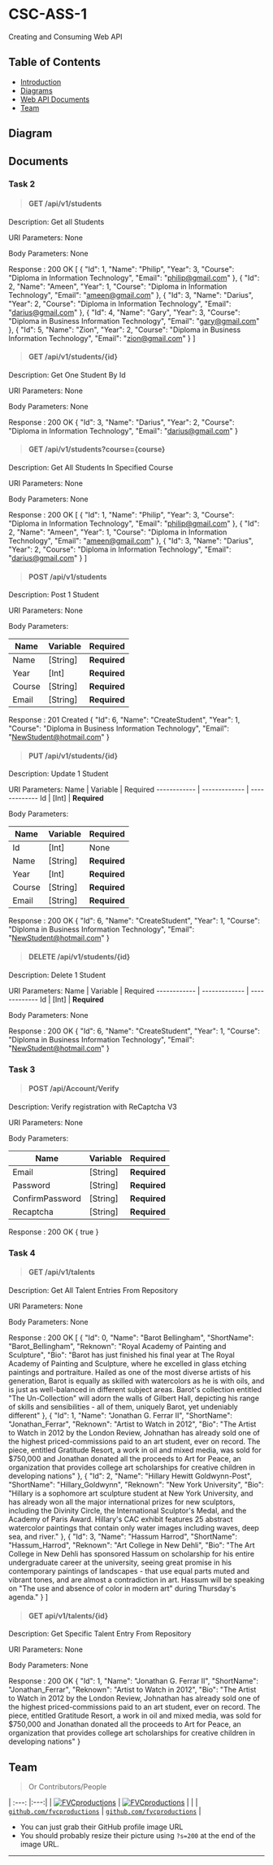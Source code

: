 # CSC-ASS-1
Creating and Consuming Web API 

## Table of Contents 

- [Introduction](#introduction)
- [Diagrams](#diagram)
- [Web API Documents](#documents)
- [Team](#team)

## Diagram

## Documents

### Task 2

>#### **GET** /api/v1/students
Description: Get all Students

URI Parameters: None

Body Parameters: None

Response : 200 OK 
[
    {
        "Id": 1,
        "Name": "Philip",
        "Year": 3,
        "Course": "Diploma in Information Technology",
        "Email": "philip@gmail.com"
    },
    {
        "Id": 2,
        "Name": "Ameen",
        "Year": 1,
        "Course": "Diploma in Information Technology",
        "Email": "ameen@gmail.com"
    },
    {
        "Id": 3,
        "Name": "Darius",
        "Year": 2,
        "Course": "Diploma in Information Technology",
        "Email": "darius@gmail.com"
    },
    {
        "Id": 4,
        "Name": "Gary",
        "Year": 3,
        "Course": "Diploma in Business Information Technology",
        "Email": "gary@gmail.com"
    },
    {
        "Id": 5,
        "Name": "Zion",
        "Year": 2,
        "Course": "Diploma in Business Information Technology",
        "Email": "zion@gmail.com"
    }
]

>#### **GET** /api/v1/students/{id}
Description: Get One Student By Id

URI Parameters: None

Body Parameters: None

Response : 200 OK 
{
    "Id": 3,
    "Name": "Darius",
    "Year": 2,
    "Course": "Diploma in Information Technology",
    "Email": "darius@gmail.com"
}

>#### **GET** /api/v1/students?course={course}
Description: Get All Students In Specified Course

URI Parameters: None

Body Parameters: None

Response : 200 OK 
[
    {
        "Id": 1,
        "Name": "Philip",
        "Year": 3,
        "Course": "Diploma in Information Technology",
        "Email": "philip@gmail.com"
    },
    {
        "Id": 2,
        "Name": "Ameen",
        "Year": 1,
        "Course": "Diploma in Information Technology",
        "Email": "ameen@gmail.com"
    },
    {
        "Id": 3,
        "Name": "Darius",
        "Year": 2,
        "Course": "Diploma in Information Technology",
        "Email": "darius@gmail.com"
    }
]


>#### **POST** /api/v1/students
Description: Post 1 Student

URI Parameters: None

Body Parameters: 

Name | Variable | Required
------------ | ------------- | ------------- 
Name | [String] | **Required**
Year | [Int] | **Required**
Course | [String] | **Required**
Email | [String] | **Required**

Response : 201 Created
{
    "Id": 6,
    "Name": "CreateStudent",
    "Year": 1,
    "Course": "Diploma in Business Information Technology",
    "Email": "NewStudent@hotmail.com"
}

>#### **PUT** /api/v1/students/{id}
Description: Update 1 Student

URI Parameters: 
Name | Variable | Required
------------ | ------------- | ------------- 
Id | [Int] | **Required**

Body Parameters: 

Name | Variable | Required
------------ | ------------- | ------------- 
Id | [Int] | None
Name | [String] | **Required**
Year | [Int] | **Required**
Course | [String] | **Required**
Email | [String] | **Required**

Response : 200 OK
{
    "Id": 6,
    "Name": "CreateStudent",
    "Year": 1,
    "Course": "Diploma in Business Information Technology",
    "Email": "NewStudent@hotmail.com"
}

>#### **DELETE** /api/v1/students/{id}
Description: Delete 1 Student

URI Parameters: 
Name | Variable | Required
------------ | ------------- | ------------- 
Id | [Int] | **Required**

Body Parameters: None

Response : 200 OK
{
    "Id": 6,
    "Name": "CreateStudent",
    "Year": 1,
    "Course": "Diploma in Business Information Technology",
    "Email": "NewStudent@hotmail.com"
}


### Task 3

>#### **POST** /api/Account/Verify
Description: Verify registration with ReCaptcha V3

URI Parameters: None

Body Parameters: 

Name | Variable | Required
------------ | ------------- | ------------- 
Email | [String] | **Required**
Password | [String] | **Required**
ConfirmPassword | [String] | **Required**
Recaptcha | [String] | **Required**

Response : 200 OK
{
    true
}

### Task 4

>#### **GET** /api/v1/talents
Description: Get All Talent Entries From Repository

URI Parameters: None

Body Parameters: None

Response : 200 OK 
[
    {
        "Id": 0,
        "Name": "Barot Bellingham",
        "ShortName": "Barot_Bellingham",
        "Reknown": "Royal Academy of Painting and Sculpture",
        "Bio": "Barot has just finished his final year at The Royal Academy of Painting and Sculpture, where he excelled in glass etching paintings and portraiture. Hailed as one of the most diverse artists of his generation, Barot is equally as skilled with watercolors as he is with oils, and is just as well-balanced in different subject areas. Barot's collection entitled \"The Un-Collection\" will adorn the walls of Gilbert Hall, depicting his range of skills and sensibilities - all of them, uniquely Barot, yet undeniably different"
    },
    {
        "Id": 1,
        "Name": "Jonathan G. Ferrar II",
        "ShortName": "Jonathan_Ferrar",
        "Reknown": "Artist to Watch in 2012",
        "Bio": "The Artist to Watch in 2012 by the London Review, Johnathan has already sold one of the highest priced-commissions paid to an art student, ever on record. The piece, entitled Gratitude Resort, a work in oil and mixed media, was sold for $750,000 and Jonathan donated all the proceeds to Art for Peace, an organization that provides college art scholarships for creative children in developing nations"
    },
    {
        "Id": 2,
        "Name": "Hillary Hewitt Goldwynn-Post",
        "ShortName": "Hillary_Goldwynn",
        "Reknown": "New York University",
        "Bio": "Hillary is a sophomore art sculpture student at New York University, and has already won all the major international prizes for new sculptors, including the Divinity Circle, the International Sculptor's Medal, and the Academy of Paris Award. Hillary's CAC exhibit features 25 abstract watercolor paintings that contain only water images including waves, deep sea, and river."
    },
    {
        "Id": 3,
        "Name": "Hassum Harrod",
        "ShortName": "Hassum_Harrod",
        "Reknown": "Art College in New Dehli",
        "Bio": "The Art College in New Dehli has sponsored Hassum on scholarship for his entire undergraduate career at the university, seeing great promise in his contemporary paintings of landscapes - that use equal parts muted and vibrant tones, and are almost a contradiction in art. Hassum will be speaking on \"The use and absence of color in modern art\" during Thursday's agenda."
    }
]

>#### **GET** api/v1/talents/{id}
Description: Get Specific Talent Entry From Repository

URI Parameters: None

Body Parameters: None

Response : 200 OK 
{
    "Id": 1,
    "Name": "Jonathan G. Ferrar II",
    "ShortName": "Jonathan_Ferrar",
    "Reknown": "Artist to Watch in 2012",
    "Bio": "The Artist to Watch in 2012 by the London Review, Johnathan has already sold one of the highest priced-commissions paid to an art student, ever on record. The piece, entitled Gratitude Resort, a work in oil and mixed media, was sold for $750,000 and Jonathan donated all the proceeds to Art for Peace, an organization that provides college art scholarships for creative children in developing nations"
}
## Team

> Or Contributors/People

| :---: |:---:|
| [![FVCproductions](https://avatars1.githubusercontent.com/u/4284691?v=3&s=200)](http://fvcproductions.com)    | [![FVCproductions](https://avatars1.githubusercontent.com/u/4284691?v=3&s=200)](http://fvcproductions.com) |  |
| <a href="http://github.com/fvcproductions" target="_blank">`github.com/fvcproductions`</a> | <a href="http://github.com/fvcproductions" target="_blank">`github.com/fvcproductions`</a> |

- You can just grab their GitHub profile image URL
- You should probably resize their picture using `?s=200` at the end of the image URL.

---
